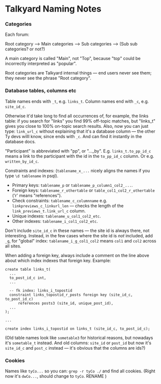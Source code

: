 Talkyard Naming Notes
==========================

### Categories

Each forum:

Root category —> Main categories —> Sub categories —> (Sub sub categories? or not?)

A main category is called "Main", not "Top", because "top" could be
incorrectly interpreted as "popular".

Root categories are Talkyard internal things — end users never see them;
they never see the phrase "Root category".



### Database tables, columns etc

Table names ends with `_t`, e.g. `links_t`.
Column names end with `_c`, e.g. `site_id_c`.

Otherwise it'd take long to find all occurrences of, for example, the links table:
if you search for "links" you find 99% off-topic matches,
but "links_t" gives you close to 100% on-topic search results.
Also, now you can just type: `link_url_c` without explaining that
it's a database column — the other Ty devs willl know,
since ends with `_c`. And can find it instantly in the database docs.

"Participant" is abbreviated with "pp", or "..._by". E.g. `links_t.to_pp_id_c` means
a link to the participant with the id in the `to_pp_id_c` column.
Or e.g. `written_by_id_c`.

Constraints and indexes: (`tablename_x_...` nicely aligns the names if you
type `\d tablename` in psql).

 - Primary keys: `tablename_p` or `tablename_p_column1_col2_...`.
 - Foreign keys: `tablename_r_othertable` or `table_col1_col2_r_othertable`
   ('r' means "references").
 - Check constraints: `tablename_c_columnname` e.g. `linkpreviews_c_linkurl_len` — checks the
   length of the `link_previews_t.link_url_c` column.
 - Unique indexes: `tablename_u_col1_col2_etc`.
 - Other indexes: `tablename_i_col1_col2_etc`.

Don't include `site_id_c` in these names — the site id is always there, not interesting.
Instead, in the few cases where the site id is _not_ included, add `_g`,
for "global" index: `tablename_i_g_col1_col2` means `col1` and `col2` across all sites.


When adding a foreign key, always include a comment on the line above
about which index indexes that foreign key. Example:

```
create table links_t(
  ...
  to_post_id_c int,
  ...

  -- fk index: links_i_topostid
  constraint links_topostid_r_posts foreign key (site_id_c, to_post_id_c)
      references posts3 (site_id, unique_post_id),
  ...
);

...

create index links_i_topostid on links_t (site_id_c, to_post_id_c);
```

(Old table names look like `sometable3` for historical reasons,
but nowadays it's `sometable_t` instead.
And old columns: `site_id` or `post_id` but now it's `site_id_c` and `post_c` instead
— it's obvious that the columns are ids?)



### Cookies

Names like `tyCo...` so you can: `grep -r tyCo ./` and find all cookies.
(Right now it's `dwCo...`, should change to `tyCo`. RENAME )
